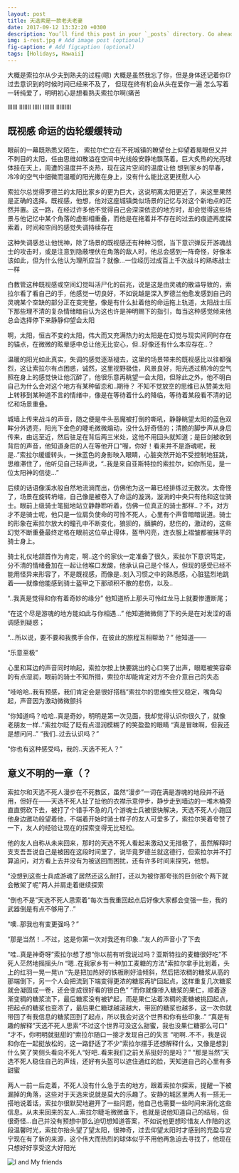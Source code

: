 ```yaml
---
layout: post
title: 天选索是一款老夫老妻
date: 2017-09-12 13:32:20 +0300
description: You’ll find this post in your `_posts` directory. Go ahead and edit it and re-build the site to see your changes. # Add post description (optional)
img: i-rest.jpg # Add image post (optional)
fig-caption: # Add figcaption (optional)
tags: [Holidays, Hawaii]
---
```

 大概是索拉尔从少夫到熟夫的过程(嗯)
 大概是虽然我忘了你，但是身体还记着你(?
 过去意识到的时候时间已经来不及了，
 但现在终有机会从头在爱你一遍
 怎么写着一转纯爱了，明明初心是想看熟夫索拉尔啊(痛苦


IIIIII IIIIIII IIIII IIIIIII IIIIIIIII

## 既视感 命运的齿轮缓缓转动
眼前的一幕既熟悉又陌生， 索拉尔伫立在不死城镇的瞭望台上仰望着晃眼但又并不刺目的太阳，任由思维如散溢在空间中光线般安静地飘荡着。巨大炙热的光亮球体挂在天上，周遭的温度并不炎热，现在这片空间的温度让他 想到家乡的早春，冷冷的空气中细微而温暖的阳光撒在身上，没有什么能比这更抚慰人心

索拉尔总觉得罗德兰的太阳比家乡的更为巨大，这说明离太阳更近了，来这里果然是正确的选择。既视感，他想，他对这座城镇类似场景的记忆与对这个新地点的茫然并置。这一路，在经过许多他不觉得自己会深深依恋的地方时，却会觉得这些场景与他记忆中某个角落的虚影相重叠，而他是在拖着并不存在的过去的痕迹再度探索着，时间和空间的感觉失调持续存在

这种失调感总让他恍神，除了场景的既视感还有种种习惯，当下意识弹反开游魂战士的攻击时，或是注意到隐蔽埋伏在角落的敌人时，他总会感到一阵奇怪，好像本该如此，但为什么他认为理所应当？就像...一位经历过成百上千次战斗的熟练战士一样

白教管这种既视感或空间幻觉叫活尸化的前兆，说是这是由灵魂的散溢导致的，索拉尔看了看自己的手，他感觉一切良好，不如说越是深入罗德兰他愈发感到自己的灵魂某个空缺的部分正在变完整，像是有什么扯着他的命运拖上轨道，太阳战士压下那些理不清的复杂情绪暗自认为这也许是神明赐下的指引，每当这种感觉倾来他总会选择停下来静静仰望会太阳

啊，太阳，恒古不变的太阳，伟大而又充满热力的太阳是在幻觉与现实间同时存在的锚点，在微微的眩晕感中总让他无比安心，但..好像还有什么本应存在..？

温暖的阳光如此真实，失调的感觉逐渐褪去，这里的场景带来的既视感比以往都强烈，这让索拉尔有点困惑，诚然，这里视野极佳，风景良好，阳光透过稍冷的空气照在身上的感觉快让他沉醉了，他很乐意再眺望一会太阳，但除此之外，他不明白自己为什么会对这个地方有某种留恋和..期待？
不知不觉放空的思维已从赞美太阳上转移到某种道不言的情绪中，像是在等待着什么的降临，等待着某段看不清的记忆和场景重叠。

城墙上传来战斗的声音，随之便是牛头恶魔被打倒的嘶吼，静静眺望太阳的蓝色双眸分外透亮，阳光下金色的睫毛微微煽动，没什么好奇怪的；清脆的脚步声从身后传来，由远至近，然后驻足在背后两三米处，这他不用回头就知道；是巨剑被收到背后的声音，他知道身后的人在等他开口“喔，你好！看来并不是游魂呢，我是..”索拉尔缓缓转头，一抹蓝色的身影映入眼睛，心脏突然开始不受控制地狂跳，思维滞住了，他听见自己轻声说，“..我是来自亚斯特拉的索拉尔，如你所见，是一位太阳神的信徒...”

后续的话语像溪水般自然地流淌而出，仿佛他为这一幕已经排练过无数次。太奇怪了，场景在旋转坍缩，自己像是被卷入了命运的漩涡，漩涡的中央只有他和这位骑士。眼前上级骑士笔挺地站立静静聆听着，仿佛一位真正的骑士那样..？不，对方才不是骑士呢，他只是一位肩负使命的可怜不死人，心里有个声音暗暗说道。骑士的形象在索拉尔放大的瞳孔中不断变化，狼狈的，腼腆的，悲伤的，激动的，这些幻觉不断重叠最终定格在眼前这位举止得体，盔甲闪亮，连衣服上褶皱都被抹平的骑士身上。

骑士礼仪地颔首作为肯定，啊..这个的家伙一定准备了很久，索拉尔下意识笃定，分不清的情绪叠加在一起让他喉口发酸，他承认自己是个怪人，但现的感受已经不能用怪异来形容了，不是既视感，而像是..刻入习惯之中的熟悉感，心脏猛烈地跳着——就像他能感到骑士盔甲之下那顽积不散的悲伤，以及..

“..我真是觉得和你有着奇妙的缘分”
他知道桥上那头可怜红龙马上就要惨遭断尾；

“在这个尽是游魂的地方能如此与你相遇…”
他知道微微侧了下的头是在对发涩的语调感到疑惑；

“...所以说，要不要和我携手合作，在彼此的旅程互相帮助？”
他知道——

“乐意至极”

心里和耳边的声音同时响起，索拉尔按上快要跳出的心口笑了出声，眼眶被笑容牵的有点湿润，眼前的骑士不知所措，索拉尔却能肯定对方不会介意自己的失态

“哇哈哈..我有预感，我们肯定会是很好搭档”索拉尔的思维失控又稳定，嘴角勾起，声音因为激动微微颤抖

“你知道吗？哈哈..真是奇妙，明明是第一次见面，我却觉得认识你很久了，就像老朋友一样..”索拉尔眨了眨有点湿润模糊了的笑盈盈的眼睛
“真是冒昧啊，但我还是想问问..”
“我们..过去认识吗？”

“你也有这种感受吗，我的..天选不死人？”



## 意义不明的一章（？

索拉尔和天选不死人漫步在不死教区，虽然“漫步”一词在满是游魂的地段并不适用，但好在——天选不死人扯了扯他的衣襟示意停步，静步走到墙边的一堆木桶旁直直劈砍下去，被打了个错手不急的几个游魂士兵被很快解决，天选不死人小跑回他身边邀功般望着他，不端着开始时骑士样子的友人可爱多了，索拉尔笑着夸赞了一下，友人的经验让现在的探索变得无比轻松。

他的友人自称从未来回来，那时的天选不死人看起来激动又无措极了，虽然解释时支支吾吾说自己是被困在这段时间里了，说毕竟罗德兰就这德行，但索拉尔并不打算追问，对方看上去并没有为被送回而困扰，还有许多时间来探究，他想。

“没想到这些士兵成游魂了居然还这么耐打，还以为被你那夸张的巨剑砍个两下就会散架了呢”两人并肩走着继续探索

“倒也不是”天选不死人思索着“每次当我重回起点后好像大家都会变强一些，我的武器倒是有点不够用了..”

“噢..那我也有变更强吗？”

“那是当然！..不过，这是你第一次对我还有印象..”友人的声音小了下去

“哇..真是神奇呀”索拉尔想了想“你以前有听我说过吗？亚斯特拉的麦糖很好吃”不死人茫然地摇摇头/n
“嗯..在我家乡有一种加工麦糖的方法”索拉尔拿手比划着，头上的红羽一晃一晃\n
“先是把加热好的铁板刷好油倾斜，然后把浓稠的糖浆从高的那端倒下，另一个人会把流到下端变得更浓的糖浆再铲回起点，这样重复几次糖浆就会凝固成一卷，还会变成很好看的银白色”
“而你就像掺入糖浆的果仁，顺着逐渐变稠的糖浆流下，最后糖浆没有被铲起，而是果仁沾着浓稠的麦糖被挑回起点，把起点的糖浆也变浓了，最后果仁糖球越滚越大，带回的糖浆也越多，这一次你就带回了有我信息的糖浆回到了起点，所以我会对这个世界和你有些印象..”
“真是有趣的解释”天选不死人思索“不过这个世界可没这么甜蜜，我也没果仁糖那么可口”
“才不，你明明就挺甜的”索拉尔随口一接才发现自己的失言
“呃啊..不不，我是说和你在一起挺放松的，这一路舒适了不少”索拉尔摆手还想解释什么，又像是想到什么笑了笑侧头看向不死人“好吧..看来我们之前关系挺好的是吗？”
“那是当然”天选不死人稳住自己的声线，还好有头盔可以遮住通红的脸，天知道自己的心里有多甜蜜

两人一前一后走着，不死人没有什么急于去的地方，跟着索拉尔探索，提醒一下被漏掉的角落，这些对于天选来说就是莫大的乐趣了。安静的城区里两人有一搭无一搭地说着话，索拉尔很默契地避开了一些问题，他自己也需要一些时间来消化这些信息。从未来回来的友人..索拉尔睫毛微微垂下，也就是说他知道自己的结局，但很奇怪...自己并没有预想中那么迫切想知道答案，不如说他更想珍惜友人作陪的这段温馨时光，索拉尔抬头望了望太阳，很神奇，过去仰望太阳时才感到的充盈与安宁现在有了新的来源，这个伟大而热烈的球体似乎不用他再急迫去寻找了，他现在只想好好享受这大好阳光

![I and My friends]({{site.baseurl}}/assets/img/we-in-rest.jpg)
